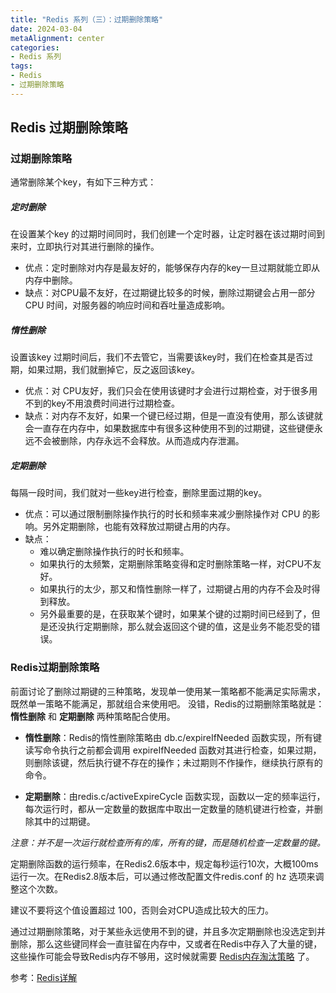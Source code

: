 ```yaml
---
title: "Redis 系列（三）：过期删除策略"
date: 2024-03-04
metaAlignment: center
categories:
- Redis 系列
tags:
- Redis
- 过期删除策略
---
```


<!--more-->

## Redis 过期删除策略

### 过期删除策略

通常删除某个key，有如下三种方式：

##### 定时删除
在设置某个key 的过期时间同时，我们创建一个定时器，让定时器在该过期时间到来时，立即执行对其进行删除的操作。
* 优点：定时删除对内存是最友好的，能够保存内存的key一旦过期就能立即从内存中删除。
* 缺点：对CPU最不友好，在过期键比较多的时候，删除过期键会占用一部分 CPU 时间，对服务器的响应时间和吞吐量造成影响。

##### 惰性删除
设置该key 过期时间后，我们不去管它，当需要该key时，我们在检查其是否过期，如果过期，我们就删掉它，反之返回该key。
* 优点：对 CPU友好，我们只会在使用该键时才会进行过期检查，对于很多用不到的key不用浪费时间进行过期检查。
* 缺点：对内存不友好，如果一个键已经过期，但是一直没有使用，那么该键就会一直存在内存中，如果数据库中有很多这种使用不到的过期键，这些键便永远不会被删除，内存永远不会释放。从而造成内存泄漏。

##### 定期删除
每隔一段时间，我们就对一些key进行检查，删除里面过期的key。
* 优点：可以通过限制删除操作执行的时长和频率来减少删除操作对 CPU 的影响。另外定期删除，也能有效释放过期键占用的内存。
* 缺点：
	* 难以确定删除操作执行的时长和频率。
	* 如果执行的太频繁，定期删除策略变得和定时删除策略一样，对CPU不友好。
	* 如果执行的太少，那又和惰性删除一样了，过期键占用的内存不会及时得到释放。
	* 另外最重要的是，在获取某个键时，如果某个键的过期时间已经到了，但是还没执行定期删除，那么就会返回这个键的值，这是业务不能忍受的错误。

### Redis过期删除策略

前面讨论了删除过期键的三种策略，发现单一使用某一策略都不能满足实际需求，既然单一策略不能满足，那就组合来使用吧。
没错，Redis的过期删除策略就是：**惰性删除** 和 **定期删除** 两种策略配合使用。

* **惰性删除**：Redis的惰性删除策略由 db.c/expireIfNeeded 函数实现，所有键读写命令执行之前都会调用 expireIfNeeded 函数对其进行检查，如果过期，则删除该键，然后执行键不存在的操作；未过期则不作操作，继续执行原有的命令。

* **定期删除**：由redis.c/activeExpireCycle 函数实现，函数以一定的频率运行，每次运行时，都从一定数量的数据库中取出一定数量的随机键进行检查，并删除其中的过期键。

*注意：并不是一次运行就检查所有的库，所有的键，而是随机检查一定数量的键。*

定期删除函数的运行频率，在Redis2.6版本中，规定每秒运行10次，大概100ms运行一次。在Redis2.8版本后，可以通过修改配置文件redis.conf 的 hz 选项来调整这个次数。

建议不要将这个值设置超过 100，否则会对CPU造成比较大的压力。

通过过期删除策略，对于某些永远使用不到的键，并且多次定期删除也没选定到并删除，那么这些键同样会一直驻留在内存中，又或者在Redis中存入了大量的键，这些操作可能会导致Redis内存不够用，这时候就需要 [Redis内存淘汰策略](http://localhost:1313/2024/03/redis-%E7%B3%BB%E5%88%97%E4%B8%89%E8%BF%87%E6%9C%9F%E5%88%A0%E9%99%A4%E7%AD%96%E7%95%A5/) 了。

参考：[Redis详解](https://www.cnblogs.com/ysocean/tag/Redis详解/)